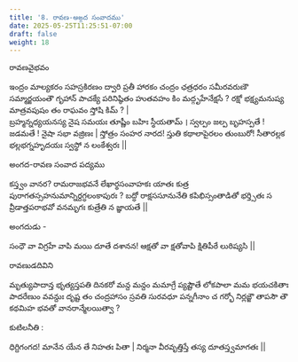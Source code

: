 ```yaml
---
title: '8. రావణ-అఙ్గద సంవాదము'
date: 2025-05-25T11:25:51-07:00
draft: false
weight: 18
---
```


రావణవైభవం

<div class="tel_shloka">
ఇంద్రం మాల్యకరం సహస్రకిరణం ద్వారి ప్రతీ హారకం 
చంద్రం ఛత్రధరం సమీరవరుణౌ  సమ్మార్జయంతౌ  గృహాన్ 
పాచక్యే పరినిష్ఠితం హుతవహం కిం మద్గృహేనేక్షసే ? 
రక్షో భక్ష్యమనుష్య మాత్రవపుషం తం రాఘవం స్తోషి కిమ్ ? | 
</div>

<div class="tel_shloka">
బ్రహ్మన్నధ్యయనస్య నైష సమయః తూష్ణీం  బహిః స్థీయతామ్ । 
స్వల్పం జల్ప బృహస్పతే ! జడమతే ! నైషా సభా వజ్రిణః | 
స్తోత్రం సంహర నారద! స్తుతి కథాలాపైరలం తుంబురో!
సీతారల్లక భల్లభగ్నహృదయః స్వస్థో న లంకేశ్వరః ||
</div>


అంగద-రావణ సంవాద పద్యము 

<div class="tel_shloka">
కస్త్వం వానర?  రామరాజభవనే లేఖార్థసంవాహకః  
యాతః కుత్ర పురాగతస్సహనుమాన్నిర్దగ్ధలంకాపురః ? 
బద్ధో రాక్షససూనునేతి కపిభిస్సంతాడితో భర్త్సితః 
స వ్రీడాత్తపరాభవో వనమృగః కుత్రేతి న జ్ఞాయతే ||
</div>


అంగదుడు -
<div class="tel_shloka">
సంధౌ వా విగ్రహే వాపి మయి దూతే దశానన! 
ఆక్షతో వా క్షతోవాపి క్షితిపీఠే లుఠిష్యసి ||
</div>

రావణుడదివిని

<div class="tel_shloka">
మృత్యుపాదాన్త భృత్యస్తపతి దినకరో మన్ద మన్దం మమాగ్రే 
ప్యష్టౌతే లోకపాలా మమ భయచకితాః పాదరేణుం వవన్దుః 
దృష్ట తం చంద్రహాసం స్రవతి సురవధూ పన్నగీనాం చ గర్భో 
నిర్లజ్జౌ  తాపసౌ తౌ కథమిహ భవతో వానరాన్మేలయిత్వా ? 
</div>

కుటిలనీతి :

<div class="tel_shloka">
ధిగ్దిగంగద! మానేన యేన తే నిహతః పితా |
నిర్మనా  వీరవృత్తిస్తే తస్య దూతస్త్వమాగతః ||
</div>
